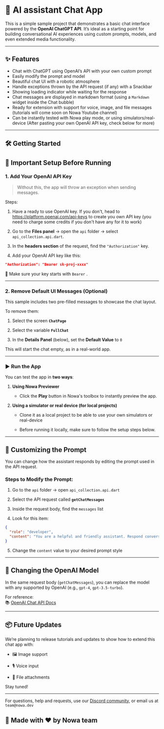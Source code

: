 # 🤖 AI assistant Chat App

This is a simple sample project that demonstrates a basic chat interface powered by the **OpenAI ChatGPT API**. It’s ideal as a starting point for building conversational AI experiences using custom prompts, models, and even extended media functionality.

---

## ✨ Features

- Chat with ChatGPT using OpenAI’s API with your own custom prompt 
- Easily modify the prompt and model
- Beautiful chat UI with a robotic atmosphere
- Handle exceptions thrown by the API request (if any) with a Snackbar
- Showing loading indicator while waiting for the response
- Chat messages are displayed in markdown format (using a `Markdown` widget inside the Chat bubble)  
- Ready for extension with support for voice, image, and file messages (tutorials will come soon on Nowa Youtube channel)
- Can be instantly tested with Nowa play mode, or using simulators/real-device (After pasting your own OpenAI API key, check below for more)
---

## 🛠️ Getting Started

## 🔐 Important Setup Before Running

### 1. **Add Your OpenAI API Key**

> Without this, the app will throw an exception when sending messages.

Steps:

1. Have a ready to use OpenAI key. If you don't, head to https://platform.openai.com/api-keys to create you own API key (you need to charge some credits if you don't have any for it to work)

2. Go to the **Files panel** → open the `api` folder → select `api_collection.api.dart`.
    
3. In the **headers section** of the request, find the `"Authorization"` key.
    
4. Add your OpenAI API key like this:
    

```json
"Authorization": "Bearer sk-proj-xxxx"
```

🔑 Make sure your key starts with `Bearer` .

---

### 2. **Remove Default UI Messages (Optional)**

This sample includes two pre-filled messages to showcase the chat layout.

To remove them:

1. Select the screen **`ChatPage`**
    
2. Select the variable **`FullChat`**
    
3. In the **Details Panel** (below), set the **Default Value** to `0`
    

This will start the chat empty, as in a real-world app.

---

### ▶️ Run the App

You can test the app in **two ways**:

1. **Using Nowa Previewer**
    
    - Click the **Play** button in Nowa's toolbox to instantly preview the app.
        
2. **Using a simulator or real device (for local projects)**
    - Clone it as a local project to be able to use your own simulators or real-device
        
    - Before running it locally, make sure to follow the setup steps below.
        

---


## 🧠 Customizing the Prompt

You can change how the assistant responds by editing the prompt used in the API request.

### Steps to Modify the Prompt:

1. Go to the `api` folder → open `api_collection.api.dart`
    
2. Select the API request called **`getChatMessages`**
    
3. Inside the request body, find the `messages` list
    
4. Look for this item:
    

```json
{
  "role": "developer",
  "content": "You are a helpful and friendly assistant. Respond conversationally and provide clear, informative answers. Keep responses concise unless more detail is requested. Avoid unnecessary repetition."
}
```

5. Change the `content` value to your desired prompt style
    

---

## 🔁 Changing the OpenAI Model

In the same request body (`getChatMessages`), you can replace the model with any supported by OpenAI (e.g., `gpt-4`, `gpt-3.5-turbo`).

For reference:  
📚 [OpenAI Chat API Docs](https://platform.openai.com/docs/api-reference/chat/create)

---

## 📦 Future Updates

We’re planning to release tutorials and updates to show how to extend this chat app with:

- 🖼️ Image support
    
- 🎙️ Voice input
    
- 📎 File attachments
    

Stay tuned!

---

For questions, help and requests, use our [Discord community](https://discord.gg/ByKfn3H7gX), or email us at `team@nowa.dev`



## 🙌 Made with ❤️ by Nowa team
